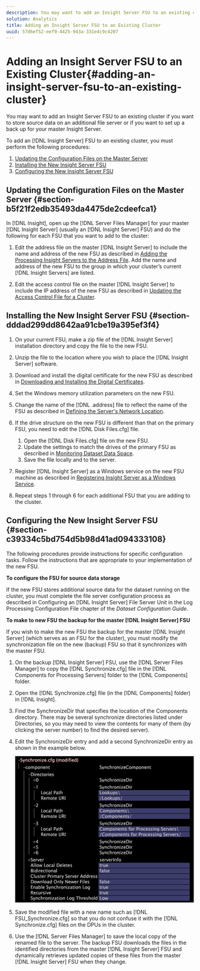 ```yaml
---
description: You may want to add an Insight Server FSU to an existing cluster if you want to store source data on an additional file server or if you want to set up a back up for your master Insight Server.
solution: Analytics
title: Adding an Insight Server FSU to an Existing Cluster
uuid: 57d6ef52-eef9-4425-943a-331e4c9c4207
---
```


# Adding an Insight Server FSU to an Existing Cluster{#adding-an-insight-server-fsu-to-an-existing-cluster}

You may want to add an Insight Server FSU to an existing cluster if you want to store source data on an additional file server or if you want to set up a back up for your master Insight Server.

 To add an [!DNL Insight Server] FSU to an existing cluster, you must perform the following procedures:

1. [Updating the Configuration Files on the Master Server](../../../../../home/c-inst-svr/c-install-ins-svr/c-ins-svr-clstrs/c-add-ins-svrs-ex-clstr/c-add-fsu-ex-clstr.md#section-b5f21f2edb35493da4475de2cdeefca1) 
1. [Installing the New Insight Server FSU](../../../../../home/c-inst-svr/c-install-ins-svr/c-ins-svr-clstrs/c-add-ins-svrs-ex-clstr/c-add-fsu-ex-clstr.md#section-dddad299dd8642aa91cbe19a395ef3f4) 
1. [Configuring the New Insight Server FSU](../../../../../home/c-inst-svr/c-install-ins-svr/c-ins-svr-clstrs/c-add-ins-svrs-ex-clstr/c-add-fsu-ex-clstr.md#section-c39334c5bd754d5b98d41ad094333108)

## Updating the Configuration Files on the Master Server {#section-b5f21f2edb35493da4475de2cdeefca1}

In [!DNL Insight], open up the [!DNL Server Files Manager] for your master [!DNL Insight Server] (usually an [!DNL Insight Server] FSU) and do the following for each FSU that you want to add to the cluster:

1. Edit the address file on the master [!DNL Insight Server] to include the name and address of the new FSU as described in [Adding the Processing Insight Servers to the Address File](../../../../../home/c-inst-svr/c-install-ins-svr/c-ins-svr-clstrs/c-inst-ins-svr-clstr/c-inst-proc-clstr/c-config-mstr-ins-svr-clstr.md#section-2fe5298180164e8dbaa59ea6b6ff682d). Add the name and address of the new FSU to the group in which your cluster’s current [!DNL Insight Servers] are listed. 

1. Edit the access control file on the master [!DNL Insight Server] to include the IP address of the new FSU as described in [Updating the Access Control File for a Cluster](../../../../../home/c-inst-svr/c-install-ins-svr/c-ins-svr-clstrs/c-inst-ins-svr-clstr/c-inst-proc-clstr/c-config-mstr-ins-svr-clstr.md#section-fce1367d92a445168c35e9ca506e7d6b).

## Installing the New Insight Server FSU {#section-dddad299dd8642aa91cbe19a395ef3f4}

1. On your current FSU, make a zip file of the [!DNL Insight Server] installation directory and copy the file to the new FSU. 
1. Unzip the file to the location where you wish to place the [!DNL Insight Server] software. 
1. Download and install the digital certificate for the new FSU as described in [Downloading and Installing the Digital Certificates](../../../../../home/c-inst-svr/c-install-ins-svr/t-install-proc-inst-svr-dpu/c-dnld-dgtl-cert/c-dnld-dgtl-cert.md#concept-4f79c240492f4e52b6375b4b3bbefa17). 
1. Set the Windows memory utilization parameters on the new FSU. 
1. Change the name of the [!DNL .address] file to reflect the name of the FSU as described in [Defining the Server's Network Location](../../../../../home/c-inst-svr/c-install-ins-svr/t-install-proc-inst-svr-dpu/c-svrs-ntwk-loc/c-svrs-ntwk-loc.md#concept-87dd2aa3448c415ca1285bc445a8c649). 

1. If the drive structure on the new FSU is different than that on the primary FSU, you need to edit the [!DNL Disk Files.cfg] file.

    1. Open the [!DNL Disk Files.cfg] file on the new FSU. 
    1. Update the settings to match the drives of the primary FSU as described in [Monitoring Dataset Data Space](../../../../../home/c-inst-svr/c-admin-inst-svr/c-mntr-disk-spc/t-mntr-dtst-data-spc.md#task-6223fa2c718845678824a0a96df96a03). 
    1. Save the file locally and to the server.

1. Register [!DNL Insight Server] as a Windows service on the new FSU machine as described in [Registering Insight Server as a Windows Service](../../../../../home/c-inst-svr/c-install-ins-svr/t-install-proc-inst-svr-dpu/c-reg-wdws-svc.md#concept-f2c7aa891d544a2595aa01d0d796a540). 

1. Repeat steps 1 through 6 for each additional FSU that you are adding to the cluster.

## Configuring the New Insight Server FSU {#section-c39334c5bd754d5b98d41ad094333108}

The following procedures provide instructions for specific configuration tasks. Follow the instructions that are appropriate to your implementation of the new FSU.

**To configure the FSU for source data storage**

If the new FSU stores additional source data for the dataset running on the cluster, you must complete the file server configuration process as described in Configuring an [!DNL Insight Server] File Server Unit in the Log Processing Configuration File chapter of the *Dataset Configuration Guide*.

**To make to new FSU the backup for the master [!DNL Insight Server] FSU**

If you wish to make the new FSU the backup for the master [!DNL Insight Server] (which serves as an FSU for the cluster), you must modify the synchronization file on the new (backup) FSU so that it synchronizes with the master FSU.

1. On the backup [!DNL Insight Server] FSU, use the [!DNL Server Files Manager] to copy the [!DNL Synchronize.cfg] file in the [!DNL Components for Processing Servers] folder to the [!DNL Components] folder. 

1. Open the [!DNL Synchronize.cfg] file (in the [!DNL Components] folder) in [!DNL Insight]. 

1. Find the SynchronizeDir that specifies the location of the Components directory. There may be several synchronize directories listed under Directories, so you may need to view the contents for many of them (by clicking the server number) to find the desired server). 
1. Edit the SynchronizeDir entry and add a second SynchronizeDir entry as shown in the example below.

   ![](assets/cfg_cluster_SynchronizeDirEditComponents.png)

1. Save the modified file with a new name such as [!DNL FSU_Synchronize.cfg] so that you do not confuse it with the [!DNL Synchronize.cfg] files on the DPUs in the cluster. 

1. Use the [!DNL Server Files Manager] to save the local copy of the renamed file to the server. The backup FSU downloads the files in the identified directories from the master [!DNL Insight Server] FSU and dynamically retrieves updated copies of these files from the master [!DNL Insight Server] FSU when they change.

